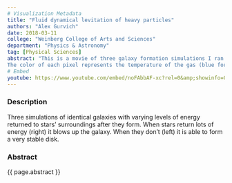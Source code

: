 ```yaml
---
# Visualization Metadata
title: "Fluid dynamical levitation of heavy particles"
authors: "Alex Gurvich"
date: 2018-03-11
college: "Weinberg College of Arts and Sciences"
department: "Physics & Astronomy"
tag: [Physical Sciences]
abstract: "This is a movie of three galaxy formation simulations I ran as part of my research.
The color of each pixel represents the temperature of the gas (blue for cold and green for hot) and the brightness of each pixel represents the density (dim for low density bright for high density). Thus diffuse and hot gas looks like a hazy green mist while cold and dense gas looks like a bright clump. In this movie 3 different prescriptions for stellar feedback, the process by which newly formed stars give momentum and energy back to their environments, are employed on identical galaxy models. The center panel is our fiducial model. The rightmost is when feedback is enhanced and the leftmost is when feedback is reduced."
# Embed
youtube: https://www.youtube.com/embed/noFAbbAF-xc?rel=0&amp;showinfo=0
---
```

### Description
Three simulations of identical galaxies with varying levels of energy returned to stars’ surroundings after they form. When stars return lots of energy (right) it blows up the galaxy. When they don’t (left) it is able to form a very stable disk.

### Abstract
{{ page.abstract }}
